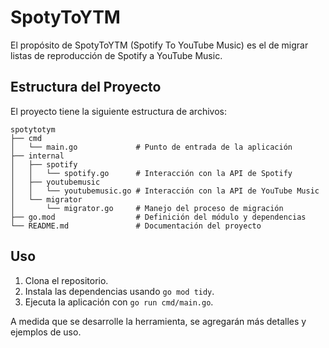 # SpotyToYTM

El propósito de SpotyToYTM (Spotify To YouTube Music) es el de migrar listas de
reproducción de Spotify a YouTube Music.

## Estructura del Proyecto

El proyecto tiene la siguiente estructura de archivos:

```text
spotytotym
├── cmd
│   └── main.go             # Punto de entrada de la aplicación
├── internal
│   ├── spotify
│   │   └── spotify.go      # Interacción con la API de Spotify
│   ├── youtubemusic
│   │   └── youtubemusic.go # Interacción con la API de YouTube Music
│   └── migrator
│       └── migrator.go     # Manejo del proceso de migración
├── go.mod                  # Definición del módulo y dependencias
└── README.md               # Documentación del proyecto
```

## Uso

1. Clona el repositorio.
2. Instala las dependencias usando `go mod tidy`.
3. Ejecuta la aplicación con `go run cmd/main.go`.

A medida que se desarrolle la herramienta, se agregarán más detalles y ejemplos
de uso.